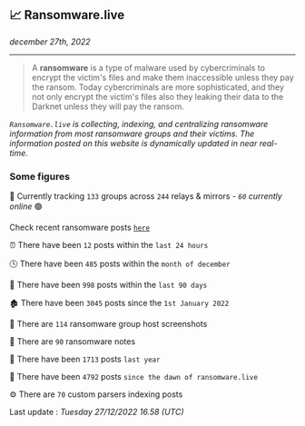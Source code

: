 ## 📈 Ransomware.live
_december 27th, 2022_

---

> A **ransomware** is a type of malware used by cybercriminals to encrypt the victim's files and make them inaccessible unless they pay the ransom. Today cybercriminals are more sophisticated, and they not only encrypt the victim's files also they leaking their data to the Darknet unless they will pay the ransom.


_`Ransomware.live` is collecting, indexing, and centralizing ransomware information from most ransomware groups and their victims. The information posted on this website is dynamically updated in near real-time._

### Some figures 

🔎 Currently tracking `133` groups across `244` relays & mirrors - _`60` currently online_ 🟢

Check recent ransomware posts [`here`](recentposts.md)


⏰ There have been `12` posts within the `last 24 hours`

🕓 There have been `485` posts within the `month of december`

📅 There have been `998` posts within the `last 90 days`

🏚 There have been `3045` posts since the `1st January 2022`

📸 There are `114` ransomware group host screenshots

📝 There are `90` ransomware notes

🚀 There have been `1713` posts `last year`

🐣 There have been `4792` posts `since the dawn of ransomware.live`

⚙️ There are `70` custom parsers indexing posts



Last update : _Tuesday 27/12/2022 16.58 (UTC)_

